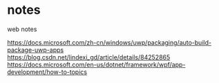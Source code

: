 # notes
web notes

https://docs.microsoft.com/zh-cn/windows/uwp/packaging/auto-build-package-uwp-apps
https://blog.csdn.net/lindexi_gd/article/details/84252865
https://docs.microsoft.com/en-us/dotnet/framework/wpf/app-development/how-to-topics
